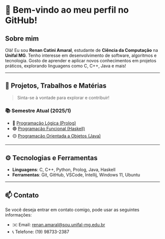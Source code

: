 # 👋 Bem-vindo ao meu perfil no GitHub!

## Sobre mim
Olá! Eu sou **Renan Catini Amaral**, estudante de **Ciência da Computação** na **Unifal MG**. Tenho interesse em desenvolvimento de software, algoritmos e tecnologia. Gosto de aprender e aplicar novos conhecimentos em projetos práticos, explorando linguagens como C, C++, Java e mais!

---

## 🚀 Projetos, Trabalhos e Matérias

> Sinta-se à vontade para explorar e contribuir!

### 📚 Semestre Atual (2025/1)
- 🔷 [Programação Lógica (Prolog)]((https://github.com/RenanCatini/Prolog))
- 🟣 [Programação Funcional (Haskell)](https://github.com/RenanCatini/Funcional)
- 🟡 [Programação Orientada a Objetos (Java)](https://github.com/RenanCatini/orientacaoObjetos)

---

## ⚙️ Tecnologias e Ferramentas
- **Linguagens**: C, C++, Python, Prolog, Java, Haskell
- **Ferramentas**: Git, GitHub, VSCode, Intellij, Windows 11, Ubuntu

---

## 📫 Contato

Se você deseja entrar em contato comigo, pode usar as seguintes informações:

- ✉️ Email: renan.amaral@sou.unifal-mg.edu.br
- 📞 Telefone: (19) 98733-2387
